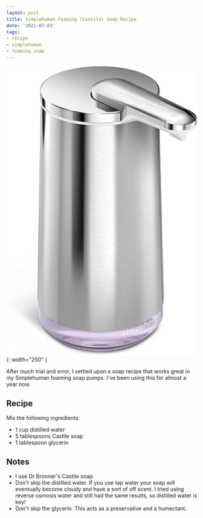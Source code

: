 ```yaml
---
layout: post
title: Simplehuman Foaming (Castile) Soap Recipe
date: '2021-07-03'
tags:
- recipe
- simplehuman
- foaming soap
---
```


![simplehuman foam sensor pump](/content/images/2021/simplehuman-foam-sensor-pump.jpg){: width="250" }

After much trial and error, I settled upon a soap recipe that works great in my Simplehuman foaming soap pumps. I've been using this for almost a year now.

## Recipe

Mix the following ingredients:

- 1 cup distilled water
- 5 tablespoons Castile soap
- 1 tablespoon glycerin

## Notes

- I use Dr Bronner's Castile soap.
- Don't skip the distilled water. If you use tap water your soap will eventually become cloudy and have a sort of off scent. I tried using reverse osmosis water and still had the same results, so distilled water is key!
- Don't skip the glycerin. This acts as a preservative and a humectant.